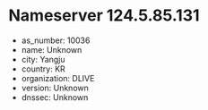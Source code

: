 # Nameserver 124.5.85.131

* as_number: 10036
* name: Unknown
* city: Yangju
* country: KR
* organization: DLIVE
* version: Unknown
* dnssec: Unknown
